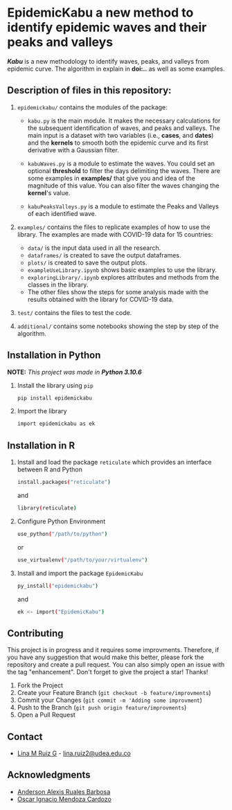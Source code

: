 # EpidemicKabu a new method to identify epidemic waves and their peaks and valleys

***Kabu*** is a new methodology to identify waves, peaks, and valleys from epidemic curve. The algorithm in explain in **doi:..** as well as some examples.

## Description of files in this repository:

1. `epidemickabu/` contains the modules of the package:

   * `kabu.py` is the main module. It makes the necessary calculations for the subsequent identification of waves, and peaks and valleys. The main input is a dataset with two variables (i.e., **cases**, and **dates**) and the **kernels** to smooth both the epidemic curve and its first derivative with a Gaussian filter.

   * `kabuWaves.py` is a module to estimate the waves. You could set an optional **threshold** to filter the days delimiting the waves. There are some examples in **examples/** that give you and idea of the magnitude of this value. You can also filter the waves changing the **kernel**'s value.

   * `kabuPeaksValleys.py` is a module to estimate the Peaks and Valleys of each identified wave.
     
2. `examples/` contains the files to replicate examples of how to use the library. The examples are made with COVID-19 data for 15 countries:
   * `data/` is the input data used in all the research.
   * `dataframes/` is created to save the output dataframes.
   * `plots/` is created to save the output plots.
   * `exampleUseLibrary.ipynb` shows basic examples to use the library.
   * `exploringLibrary/.ipynb` explores attributes and methods from the classes in the library.
   * The other files show the steps for some analysis made with the results obtained with the library for COVID-19 data.

3. `test/` contains the files to test the code.

4. `additional/` contains some notebooks showing the step by step of the algorithm.

## Installation in Python

**NOTE:** *This project was made in* ***Python 3.10.6***

1. Install the library using `pip`
   ```sh 
   pip install epidemickabu
   ```
2. Import the library
   ```sh 
   import epidemickabu as ek
   ```

## Installation in R


1. Install and load the package `reticulate` which provides an interface between R and Python
   ```sh 
   install.packages("reticulate")
   ```
   and
   ```sh 
   library(reticulate)
   ```
2. Configure Python Environment
   ```sh 
   use_python("/path/to/python")
   ```
   or
   ```sh 
   use_virtualenv("/path/to/your/virtualenv")
   ```
3. Install and import the package `EpidemicKabu`
   ```sh 
   py_install("epidemickabu")
   ```
   and
   ```sh 
   ek <- import("EpidemicKabu")
   ```

## Contributing

This project is in progress and it requires some improvments. Therefore, if you have any suggestion that would make this better, please fork the repository and create a pull request. You can also simply open an issue with the tag "enhancement". Don't forget to give the project a star! Thanks!

1. Fork the Project
2. Create your Feature Branch (`git checkout -b feature/improvments`)
3. Commit your Changes (`git commit -m 'Adding some improvment`)
4. Push to the Branch (`git push origin feature/improvments`)
5. Open a Pull Request

## Contact

* [Lina M Ruiz G](https://co.linkedin.com/in/lina-marcela-ruiz-galvis-465896209) - lina.ruiz2@udea.edu.co

## Acknowledgments
* [Anderson Alexis Ruales Barbosa](https://co.linkedin.com/in/anderson-alexis-ruales-b27638199?original_referer=https%3A%2F%2Fwww.google.com%2F)
* [Oscar Ignacio Mendoza Cardozo](https://loop.frontiersin.org/people/2156647/overview)

    
    
    
    
   
